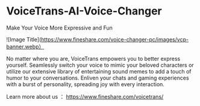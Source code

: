 # VoiceTrans-AI-Voice-Changer
Make Your Voice More Expressive and Fun

![Image Title](https://www.fineshare.com/voice-changer-pc/images/vcp-banner.webp）

No matter where you are, VoiceTrans empowers you to better express yourself. Seamlessly switch your voice to mimic your beloved characters or utilize our extensive library of entertaining sound memes to add a touch of humor to your conversations. Enliven your chats and gaming experiences with a burst of personality, spreading joy with every interaction.

Learn more about us ： https://www.fineshare.com/voicetrans/
